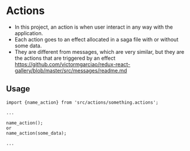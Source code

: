 # Actions

- In this project, an action is when user interact in any way with the application.
- Each action goes to an effect allocated in a saga file with or without some data.
- They are different from messages, which are very similar, but they are the actions that are triggered by an effect https://github.com/victormgarciao/redux-react-gallery/blob/master/src/messages/readme.md

## Usage

```
import {name_action} from 'src/actions/something.actions';

...

name_action();
or
name_action(some_data);

...
```
